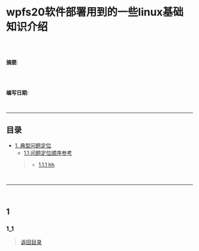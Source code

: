 
# wpfs20软件部署用到的一些linux基础知识介绍

</br>
</br>

**摘要**:

</br>
</br>

**编写日期**:

</br>

--------------------

## 目录

- [1. 典型问题定位](#1)
   - [1.1 问题定位顺序参考](#1_1)
    > - [1.1.1 hh](#1_1_1)

</br>

--------------------

</br>

## 1

### 1_1

> [返回目录](#目录)

